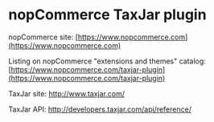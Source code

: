 ﻿nopCommerce TaxJar plugin
===========

nopCommerce site: [https://www.nopcommerce.com](https://www.nopcommerce.com)

Listing on nopCommerce "extensions and themes" catalog: [https://www.nopcommerce.com/taxjar-plugin](https://www.nopcommerce.com/taxjar-plugin)

TaxJar site: http://www.taxjar.com/

TaxJar API: http://developers.taxjar.com/api/reference/
